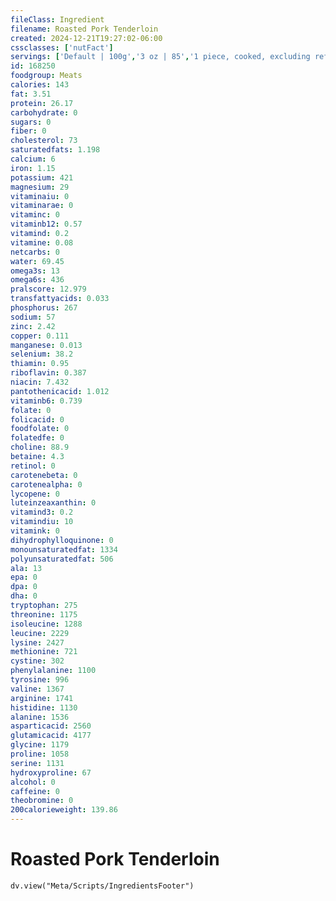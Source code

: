 ```yaml
---
fileClass: Ingredient
filename: Roasted Pork Tenderloin
created: 2024-12-21T19:27:02-06:00
cssclasses: ['nutFact']
servings: ['Default | 100g','3 oz | 85','1 piece, cooked, excluding refuse (yield from 1 lb raw meat with refuse) | 333','1 roast | 402']
id: 168250
foodgroup: Meats
calories: 143
fat: 3.51
protein: 26.17
carbohydrate: 0
sugars: 0
fiber: 0
cholesterol: 73
saturatedfats: 1.198
calcium: 6
iron: 1.15
potassium: 421
magnesium: 29
vitaminaiu: 0
vitaminarae: 0
vitaminc: 0
vitaminb12: 0.57
vitamind: 0.2
vitamine: 0.08
netcarbs: 0
water: 69.45
omega3s: 13
omega6s: 436
pralscore: 12.979
transfattyacids: 0.033
phosphorus: 267
sodium: 57
zinc: 2.42
copper: 0.111
manganese: 0.013
selenium: 38.2
thiamin: 0.95
riboflavin: 0.387
niacin: 7.432
pantothenicacid: 1.012
vitaminb6: 0.739
folate: 0
folicacid: 0
foodfolate: 0
folatedfe: 0
choline: 88.9
betaine: 4.3
retinol: 0
carotenebeta: 0
carotenealpha: 0
lycopene: 0
luteinzeaxanthin: 0
vitamind3: 0.2
vitamindiu: 10
vitamink: 0
dihydrophylloquinone: 0
monounsaturatedfat: 1334
polyunsaturatedfat: 506
ala: 13
epa: 0
dpa: 0
dha: 0
tryptophan: 275
threonine: 1175
isoleucine: 1288
leucine: 2229
lysine: 2427
methionine: 721
cystine: 302
phenylalanine: 1100
tyrosine: 996
valine: 1367
arginine: 1741
histidine: 1130
alanine: 1536
asparticacid: 2560
glutamicacid: 4177
glycine: 1179
proline: 1058
serine: 1131
hydroxyproline: 67
alcohol: 0
caffeine: 0
theobromine: 0
200calorieweight: 139.86
---
```


# Roasted Pork Tenderloin

```dataviewjs
dv.view("Meta/Scripts/IngredientsFooter")
```